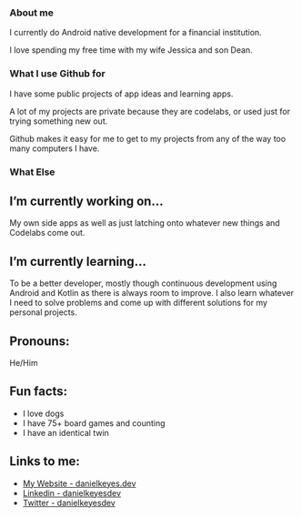 ### About me

I currently do Android native development for a financial institution. 

I love spending my free time with my wife Jessica and son Dean.

### What I use Github for

I have some public projects of app ideas and learning apps.

A lot of my projects are private because they are codelabs, or used just for trying something new out.

Github makes it easy for me to get to my projects from any of the way too many computers I have.

### What Else

## I’m currently working on...

My own side apps as well as just latching onto whatever new things and Codelabs come out.

## I’m currently learning...

To be a better developer, mostly though continuous development using Android and Kotlin as there is always room to improve. 
I also learn whatever I need to solve problems and come up with different solutions for my personal projects.

## Pronouns: 

He/Him

## Fun facts:

- I love dogs
- I have 75+ board games and counting
- I have an identical twin
 
## Links to me:

- [My Website - danielkeyes.dev](https://www.danielkeyes.dev/)
- [Linkedin - danielkeyesdev](https://www.linkedin.com/in/danielkeyesdev/)
- [Twitter - danielkeyesdev](https://twitter.com/danielkeyesdev)

<!--
**danielkeyes/danielkeyes** is a ✨ _special_ ✨ repository because its `README.md` (this file) appears on your GitHub profile.

Here are some ideas to get you started:

- 🔭 I’m currently working on ...
- 🌱 I’m currently learning ...
- 👯 I’m looking to collaborate on ...
- 🤔 I’m looking for help with ...
- 💬 Ask me about ...
- 📫 How to reach me: ...
- 😄 Pronouns: ...
- ⚡ Fun fact: ...
-->
